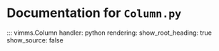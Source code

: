 # Documentation for `Column.py`

::: vimms.Column
    handler: python
    rendering:
      show_root_heading: true
      show_source: false